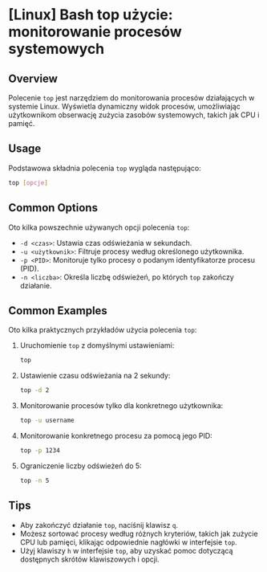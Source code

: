 # [Linux] Bash top użycie: monitorowanie procesów systemowych

## Overview
Polecenie `top` jest narzędziem do monitorowania procesów działających w systemie Linux. Wyświetla dynamiczny widok procesów, umożliwiając użytkownikom obserwację zużycia zasobów systemowych, takich jak CPU i pamięć.

## Usage
Podstawowa składnia polecenia `top` wygląda następująco:

```bash
top [opcje]
```

## Common Options
Oto kilka powszechnie używanych opcji polecenia `top`:

- `-d <czas>`: Ustawia czas odświeżania w sekundach.
- `-u <użytkownik>`: Filtruje procesy według określonego użytkownika.
- `-p <PID>`: Monitoruje tylko procesy o podanym identyfikatorze procesu (PID).
- `-n <liczba>`: Określa liczbę odświeżeń, po których `top` zakończy działanie.

## Common Examples
Oto kilka praktycznych przykładów użycia polecenia `top`:

1. Uruchomienie `top` z domyślnymi ustawieniami:
   ```bash
   top
   ```

2. Ustawienie czasu odświeżania na 2 sekundy:
   ```bash
   top -d 2
   ```

3. Monitorowanie procesów tylko dla konkretnego użytkownika:
   ```bash
   top -u username
   ```

4. Monitorowanie konkretnego procesu za pomocą jego PID:
   ```bash
   top -p 1234
   ```

5. Ograniczenie liczby odświeżeń do 5:
   ```bash
   top -n 5
   ```

## Tips
- Aby zakończyć działanie `top`, naciśnij klawisz `q`.
- Możesz sortować procesy według różnych kryteriów, takich jak zużycie CPU lub pamięci, klikając odpowiednie nagłówki w interfejsie `top`.
- Użyj klawiszy `h` w interfejsie `top`, aby uzyskać pomoc dotyczącą dostępnych skrótów klawiszowych i opcji.
